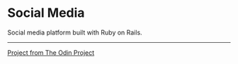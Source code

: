 # Social Media
Social media platform built with Ruby on Rails.

-----
[Project from The Odin Project](https://www.theodinproject.com/lessons/ruby-on-rails-rails-final-project)
